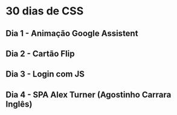 # 30 dias de CSS

## Dia 1 - Animação Google Assistent
## Dia 2 - Cartão Flip 
## Dia 3 - Login com JS
## Dia 4 - SPA Alex Turner (Agostinho Carrara Inglês)